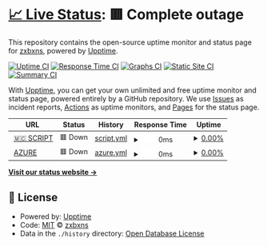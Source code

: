 # [📈 Live Status](https://status.zxbxns.me): <!--live status--> **🟥 Complete outage**

This repository contains the open-source uptime monitor and status page for [zxbxns](https://status.zxbxns.me), powered by [Upptime](https://github.com/upptime/upptime).

[![Uptime CI](https://github.com/zxbxns/status-server/workflows/Uptime%20CI/badge.svg)](https://github.com/zxbxns/status-server/actions?query=workflow%3A%22Uptime+CI%22)
[![Response Time CI](https://github.com/zxbxns/status-server/workflows/Response%20Time%20CI/badge.svg)](https://github.com/zxbxns/status-server/actions?query=workflow%3A%22Response+Time+CI%22)
[![Graphs CI](https://github.com/zxbxns/status-server/workflows/Graphs%20CI/badge.svg)](https://github.com/zxbxns/status-server/actions?query=workflow%3A%22Graphs+CI%22)
[![Static Site CI](https://github.com/zxbxns/status-server/workflows/Static%20Site%20CI/badge.svg)](https://github.com/zxbxns/status-server/actions?query=workflow%3A%22Static+Site+CI%22)
[![Summary CI](https://github.com/zxbxns/status-server/workflows/Summary%20CI/badge.svg)](https://github.com/zxbxns/status-server/actions?query=workflow%3A%22Summary+CI%22)

With [Upptime](https://upptime.js.org), you can get your own unlimited and free uptime monitor and status page, powered entirely by a GitHub repository. We use [Issues](https://github.com/zxbxns/status-server/issues) as incident reports, [Actions](https://github.com/zxbxns/status-server/actions) as uptime monitors, and [Pages](https://status.zxbxns.me) for the status page.

<!--start: status pages-->
<!-- This summary is generated by Upptime (https://github.com/upptime/upptime) -->
<!-- Do not edit this manually, your changes will be overwritten -->
<!-- prettier-ignore -->
| URL | Status | History | Response Time | Uptime |
| --- | ------ | ------- | ------------- | ------ |
| <img alt="" src="https://icons.duckduckgo.com/ip3/sc.zxbxns.me.ico" height="13"> [🇲🇨 SCRIPT](http://sc.zxbxns.me:81) | 🟥 Down | [script.yml](https://github.com/kamuanjing/status-server/commits/HEAD/history/script.yml) | <details><summary><img alt="Response time graph" src="./graphs/script/response-time-week.png" height="20"> 0ms</summary><br><a href="https://status.zxbxns.me/history/script"><img alt="Response time 427" src="https://img.shields.io/endpoint?url=https%3A%2F%2Fraw.githubusercontent.com%2Fkamuanjing%2Fstatus-server%2FHEAD%2Fapi%2Fscript%2Fresponse-time.json"></a><br><a href="https://status.zxbxns.me/history/script"><img alt="24-hour response time 0" src="https://img.shields.io/endpoint?url=https%3A%2F%2Fraw.githubusercontent.com%2Fkamuanjing%2Fstatus-server%2FHEAD%2Fapi%2Fscript%2Fresponse-time-day.json"></a><br><a href="https://status.zxbxns.me/history/script"><img alt="7-day response time 0" src="https://img.shields.io/endpoint?url=https%3A%2F%2Fraw.githubusercontent.com%2Fkamuanjing%2Fstatus-server%2FHEAD%2Fapi%2Fscript%2Fresponse-time-week.json"></a><br><a href="https://status.zxbxns.me/history/script"><img alt="30-day response time 0" src="https://img.shields.io/endpoint?url=https%3A%2F%2Fraw.githubusercontent.com%2Fkamuanjing%2Fstatus-server%2FHEAD%2Fapi%2Fscript%2Fresponse-time-month.json"></a><br><a href="https://status.zxbxns.me/history/script"><img alt="1-year response time 433" src="https://img.shields.io/endpoint?url=https%3A%2F%2Fraw.githubusercontent.com%2Fkamuanjing%2Fstatus-server%2FHEAD%2Fapi%2Fscript%2Fresponse-time-year.json"></a></details> | <details><summary><a href="https://status.zxbxns.me/history/script">0.00%</a></summary><a href="https://status.zxbxns.me/history/script"><img alt="All-time uptime 61.67%" src="https://img.shields.io/endpoint?url=https%3A%2F%2Fraw.githubusercontent.com%2Fkamuanjing%2Fstatus-server%2FHEAD%2Fapi%2Fscript%2Fuptime.json"></a><br><a href="https://status.zxbxns.me/history/script"><img alt="24-hour uptime 0.00%" src="https://img.shields.io/endpoint?url=https%3A%2F%2Fraw.githubusercontent.com%2Fkamuanjing%2Fstatus-server%2FHEAD%2Fapi%2Fscript%2Fuptime-day.json"></a><br><a href="https://status.zxbxns.me/history/script"><img alt="7-day uptime 0.00%" src="https://img.shields.io/endpoint?url=https%3A%2F%2Fraw.githubusercontent.com%2Fkamuanjing%2Fstatus-server%2FHEAD%2Fapi%2Fscript%2Fuptime-week.json"></a><br><a href="https://status.zxbxns.me/history/script"><img alt="30-day uptime 0.00%" src="https://img.shields.io/endpoint?url=https%3A%2F%2Fraw.githubusercontent.com%2Fkamuanjing%2Fstatus-server%2FHEAD%2Fapi%2Fscript%2Fuptime-month.json"></a><br><a href="https://status.zxbxns.me/history/script"><img alt="1-year uptime 48.63%" src="https://img.shields.io/endpoint?url=https%3A%2F%2Fraw.githubusercontent.com%2Fkamuanjing%2Fstatus-server%2FHEAD%2Fapi%2Fscript%2Fuptime-year.json"></a></details>
| <img alt="" src="https://icons.duckduckgo.com/ip3/sg-1.mailstores.me.ico" height="13"> [AZURE](http://sg-1.mailstores.me:81) | 🟥 Down | [azure.yml](https://github.com/kamuanjing/status-server/commits/HEAD/history/azure.yml) | <details><summary><img alt="Response time graph" src="./graphs/azure/response-time-week.png" height="20"> 0ms</summary><br><a href="https://status.zxbxns.me/history/azure"><img alt="Response time 1143" src="https://img.shields.io/endpoint?url=https%3A%2F%2Fraw.githubusercontent.com%2Fkamuanjing%2Fstatus-server%2FHEAD%2Fapi%2Fazure%2Fresponse-time.json"></a><br><a href="https://status.zxbxns.me/history/azure"><img alt="24-hour response time 0" src="https://img.shields.io/endpoint?url=https%3A%2F%2Fraw.githubusercontent.com%2Fkamuanjing%2Fstatus-server%2FHEAD%2Fapi%2Fazure%2Fresponse-time-day.json"></a><br><a href="https://status.zxbxns.me/history/azure"><img alt="7-day response time 0" src="https://img.shields.io/endpoint?url=https%3A%2F%2Fraw.githubusercontent.com%2Fkamuanjing%2Fstatus-server%2FHEAD%2Fapi%2Fazure%2Fresponse-time-week.json"></a><br><a href="https://status.zxbxns.me/history/azure"><img alt="30-day response time 0" src="https://img.shields.io/endpoint?url=https%3A%2F%2Fraw.githubusercontent.com%2Fkamuanjing%2Fstatus-server%2FHEAD%2Fapi%2Fazure%2Fresponse-time-month.json"></a><br><a href="https://status.zxbxns.me/history/azure"><img alt="1-year response time 385" src="https://img.shields.io/endpoint?url=https%3A%2F%2Fraw.githubusercontent.com%2Fkamuanjing%2Fstatus-server%2FHEAD%2Fapi%2Fazure%2Fresponse-time-year.json"></a></details> | <details><summary><a href="https://status.zxbxns.me/history/azure">0.00%</a></summary><a href="https://status.zxbxns.me/history/azure"><img alt="All-time uptime 20.05%" src="https://img.shields.io/endpoint?url=https%3A%2F%2Fraw.githubusercontent.com%2Fkamuanjing%2Fstatus-server%2FHEAD%2Fapi%2Fazure%2Fuptime.json"></a><br><a href="https://status.zxbxns.me/history/azure"><img alt="24-hour uptime 0.00%" src="https://img.shields.io/endpoint?url=https%3A%2F%2Fraw.githubusercontent.com%2Fkamuanjing%2Fstatus-server%2FHEAD%2Fapi%2Fazure%2Fuptime-day.json"></a><br><a href="https://status.zxbxns.me/history/azure"><img alt="7-day uptime 0.00%" src="https://img.shields.io/endpoint?url=https%3A%2F%2Fraw.githubusercontent.com%2Fkamuanjing%2Fstatus-server%2FHEAD%2Fapi%2Fazure%2Fuptime-week.json"></a><br><a href="https://status.zxbxns.me/history/azure"><img alt="30-day uptime 0.00%" src="https://img.shields.io/endpoint?url=https%3A%2F%2Fraw.githubusercontent.com%2Fkamuanjing%2Fstatus-server%2FHEAD%2Fapi%2Fazure%2Fuptime-month.json"></a><br><a href="https://status.zxbxns.me/history/azure"><img alt="1-year uptime 0.66%" src="https://img.shields.io/endpoint?url=https%3A%2F%2Fraw.githubusercontent.com%2Fkamuanjing%2Fstatus-server%2FHEAD%2Fapi%2Fazure%2Fuptime-year.json"></a></details>

<!--end: status pages-->

[**Visit our status website →**](https://status.zxbxns.me)

## 📄 License

- Powered by: [Upptime](https://github.com/upptime/upptime)
- Code: [MIT](./LICENSE) © [zxbxns](https://status.zxbxns.me)
- Data in the `./history` directory: [Open Database License](https://opendatacommons.org/licenses/odbl/1-0/)
